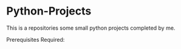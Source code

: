 # Python-Projects
This is a repositories some small python projects completed by me.


Prerequisites Required: